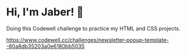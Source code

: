 
# Hi, I'm Jaber! 👋

Doing this Codewell challenge to practice my HTML and CSS projects. 

https://www.codewell.cc/challenges/newsletter-popup-template--60a8db35203a0e6180bb5035